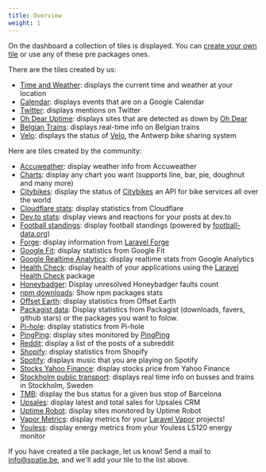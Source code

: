 ```yaml
---
title: Overview
weight: 1
---
```


On the dashboard a collection of tiles is displayed. You can [create your own tile](/laravel-dashboard/v1/adding-tiles/creating-your-own-tile) or use any of these pre packages ones.

There are the tiles created by us:

- [Time and Weather](/laravel-dashboard/v1/adding-tiles/time-weather): displays the current time and weather at your location
- [Calendar](/laravel-dashboard/v1/adding-tiles/google-calendar): displays events that are on a Google Calendar
- [Twitter](/laravel-dashboard/v1/adding-tiles/twitter-tile): displays mentions on Twitter
- [Oh Dear Uptime](/laravel-dashboard/v1/adding-tiles/oh-dear-uptime): displays sites that are detected as down by [Oh Dear](https://ohdear.app)
- [Belgian Trains](/laravel-dashboard/v1/adding-tiles/belgian-trains): displays real-time info on Belgian trains
- [Velo](/laravel-dashboard/v1/adding-tiles/velo): displays the status of [Velo](https://www.velo-antwerpen.be/en), the Antwerp bike sharing system

Here are tiles created by the community:

- [Accuweather](https://github.com/marcusmyers/laravel-dashboard-accuweather-tile): display weather info from Accuweather
- [Charts](https://github.com/fidum/laravel-dashboard-chart-tile): display any chart you want (supports line, bar, pie, doughnut and many more)
- [Citybikes](https://github.com/Astrotomic/laravel-dashboard-citybikes-tile): display the status of [Citybikes](https://citybik.es) an API for bike services all over the world
- [Cloudflare stats](https://github.com/owenvoke/laravel-dashboard-cloudflare-stats-tile): display statistics from Cloudflare
- [Dev.to stats](https://github.com/Hi-Folks/laravel-dashboard-devto-tile): display views and reactions for your posts at dev.to
- [Football standings](https://github.com/kayschima/laravel-dashboard-footballdata-standings-tile): display football standings (powered by [football-data.org](https://football-data.org))
- [Forge](https://github.com/aglipanci/laravel-dashboard-forge-tile): display information from [Laravel Forge](https://forge.laravel.com)
- [Google Fit](https://github.com/owenvoke/laravel-dashboard-google-fit-tile): display statistics from Google Fit
- [Google Realtime Analytics](https://github.com/ingoldsby/laravel-dashboard-google-analytics-realtime-tile): display realtime stats from Google Analytics
- [Health Check](https://github.com/tylerwoonton/laravel-dashboard-health-check-tile): display health of your applications using the [Laravel Health Check](https://github.com/ukfast/laravel-health-check) package
- [Honeybadger](https://github.com/DevLabor/laravel-dashboard-honeybadger-tile): Display unresolved Honeybadger faults count
- [npm downloads](https://github.com/skydiver/laravel-dashboard-npm): Show npm packages stats
- [Offset Earth](https://github.com/owenvoke/laravel-dashboard-offset-earth-tile): display statistics from Offset Earth
- [Packagist data](https://packagist.org/packages/tjvb/laravel-dashboard-packagist-tile): Display statistics from Packagist (downloads, favers, github stars) or the packages you want to folow.
- [Pi-hole](https://github.com/owenvoke/laravel-dashboard-pihole-tile): display statistics from Pi-hole
- [PingPing](https://github.com/Astrotomic/laravel-dashboard-pingping-tile): display sites monitored by [PingPing](https://pingping.io)
- [Reddit](https://github.com/jeop10/laravel-dashboard-reddit-tile): display a list of the posts of a subreddit
- [Shopify](https://github.com/ingoldsby/laravel-dashboard-shopify-tile): display statistics from Shopify
- [Spotify](https://github.com/ashbakernz/laravel-dashboard-spotify-tile): displays music that you are playing on Spotify 
- [Stocks Yahoo Finance](https://github.com/vitorhugoro1/laravel-dashboard-stocks-tile): display stocks price from Yahoo Finance
- [Stockholm public transport](https://github.com/robbens/laravel-dashboard-sl): displays real time info on busses and trains in Stockholm, Sweden
- [TMB](https://github.com/dustycodecorp/laravel-dashboard-tmb-tile): display the bus status for a given bus stop of Barcelona
- [Upsales](https://github.com/robbens/laravel-dashboard-upsales): display latest and total sales for Upsales CRM
- [Uptime Robot](https://github.com/VineVax/laravel-dashboard-uptime-robot-tile): display sites monitored by Uptime Robot
- [Vapor Metrics](https://github.com/fidum/laravel-dashboard-vapor-metrics-tile): display metrics for your [Laravel Vapor](https://vapor.laravel.com) projects!
- [Youless](https://github.com/Xibel/laravel-dashboard-youless-tile): display energy metrics from your Youless LS120 energy monitor


If you have created a tile package, let us know! Send a mail to info@spatie.be, and we'll add your tile to the list above.
